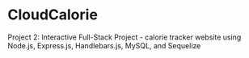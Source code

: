 # CloudCalorie
Project 2: Interactive Full-Stack Project - calorie tracker website using Node.js, Express.js, Handlebars.js, MySQL, and Sequelize

